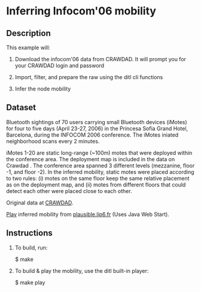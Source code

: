 Inferring Infocom'06 mobility
=============================

Description
-----------

This example will: 

1. Download the infocom'06 data from CRAWDAD. It will prompt you for
your CRAWDAD login and password

2. Import, filter, and prepare the raw using the ditl cli functions

3. Infer the node mobility


Dataset
-------

Bluetooth sightings of 70 users carrying small Bluetooth devices
(iMotes) for four to five days (April 23-27, 2006) in the Princesa
Sofia Grand Hotel, Barcelona, during the INFOCOM 2006 conference. The
iMotes iniated neighborhood scans every 2 minutes.

iMotes 1-20 are static long-range (~100m) motes that were deployed
within the conference area. The deployment map is included in the data
on Crawdad . The conference area spanned 3 different levels
(mezzanine, floor -1, and floor -2). In the inferred mobility, static
motes were placed according to two rules: (i) motes on the same floor
keep the same relative placement as on the deployment map, and (ii)
motes from different floors that could detect each other were placed
close to each other.

Original data at [CRAWDAD](http://crawdad.cs.dartmouth.edu/cambridge/haggle).

[Play](http://plausible.lip6.fr/infocom06.jnlp) inferred mobility from [plausible.lip6.fr](http://plausible.lip6.fr) (Uses Java Web Start).

Instructions
------------

1. To build, run:

    $ make

2. To build & play the mobility, use the ditl built-in player:

    $ make play
